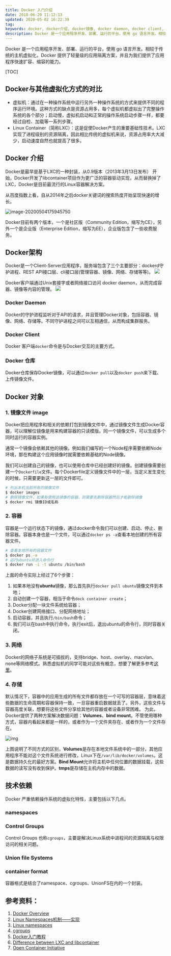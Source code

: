 ```yaml
---
title: Docker 入门介绍
date: 2018-06-20 11:12:13
updated: 2020-05-02 16:22:39
tag: 
keywords: docker, docker介绍, docker镜像, docker daemon, docker client, docker 仓库
description: Docker 是一个应用程序开发、部署、运行的平台，使用 go 语言开发。相较于传统的主机虚拟化，Docker 提供了轻量级的应用隔离方案，并且为我们提供了应用程序快速扩容、缩容的能力。
---
```


Docker 是一个应用程序开发、部署、运行的平台，使用 go 语言开发。相较于传统的主机虚拟化，Docker 提供了轻量级的应用隔离方案，并且为我们提供了应用程序快速扩容、缩容的能力。

<!-- more -->

[TOC]

## Docker与其他虚拟化方式的对比

* 虚拟机：通过在一种操作系统中运行另外一种操作系统的方式来提供不同的程序运行环境。这种方式的缺点是资源占用多，每个虚拟机都虚拟出了完整操作系统的各个部分；启动慢，虚拟机启动和正常的操作系统启动步骤一样，都要经过自检、加载等一系列步骤。
* Linux Container（简称LXC）：这是促使Docker产生的重要基础性技术。LXC实现了进程级别的资源隔离，因此相比传统的虚拟机来说，资源占用率大大减少，启动速度自然也就提高了很多。

## Docker 介绍

Docker是最早是基于LXC的一种封装，从0.9版本（2013年3月13日发布） 开始，Docker开发了libcontainer项目作为更广泛的容器驱动实现，从而替换掉了LXC，Docker是目前最流行的Linux容器解决方案。

从百度指数上看，自从2014年之后docker关键词的搜索热度开始呈现快速的增长。

![image-20200504175945750](20180620-docker-overview/image-20200504175945750.png)

Docker目前有两个版本，一个是社区版（Community Edition，缩写为CE），另外一个是企业版（Enterprise Edition，缩写为EE），企业版包含了一些收费服务。

## Docker架构

Docker是一个Client-Server应用程序，服务端包含了三个主要部分：dockerd守护进程、REST API接口层、cli接口层(管理容器、镜像、网络、存储等等)。
![](20180620-docker-overview/39469-20180620111050822-168274068.png)

Docker客户端通过Unix套接字或者网络接口访问 docker daemon，从而完成容器、镜像等内容的管理。
![](20180620-docker-overview/39469-20180620111102824-1462399429.png)

### Docker Daemon

Docker的守护进程监听对于API的请求，并且管理Docker对象，包括容器、镜像、网络、存储等。不同守护进程之间可以互相通信，从而构成集群服务。

### Docker Client

Docker 客户端```docker```命令是与Docker交互的主要方式。

### Docker 仓库

Docker仓库保存Docker镜像，可以通过```docker pull```以及```docker push```来下载、上传镜像文件。

## Docker 对象

### **1. 镜像文件 image**

Docker把应用程序和相关的依赖打包到镜像文件中，通过镜像文件生成Docker容器，可以理解位镜像是用来构建容器的只读模版。同一个镜像文件，可以生成多个同时运行的容器实例。

通常一个镜像会依赖其他的镜像。例如我们编写的一个Node程序需要依赖Node环境，那在构建这个应用镜像时就需要依赖基础的Node镜像。

我们可以创建自己的镜像，也可以使用仓库中已经创建好的镜像。创建镜像需要创建一个```Dockerfile```文件。每个Dockerfile定义镜像文件中的一层，当定义发生变化的时候，只需要更新这一层的文件即可。

```sh
# 列出本机当前所有的镜像文件
$ docker images
# 删除镜像文件，如果有使用该镜像的容器，则需要先删除容器然后才能删除镜像
$ docker rmi 镜像ID或名称
```

### **2. 容器**

容器是一个运行状态下的镜像，通过docker命令我们可以创建、启动、停止、删除容器。容器本身也是一个文件，可以通过`docker ps -a`查看本地创建的所有容器文件。

```bash
# 查看本地所有的容器文件
$ docker ps -a
# 运行ubuntu并进入命令行
$ docker run -i -t ubuntu /bin/bash
```
上面的命令实际上经过了6个步骤：

1. 如果本地没有**ubuntu**镜像，那么首先执行```docker pull ubuntu```镜像文件到本地；
2. 自动创建一个容器，相当于命令```dock container create```；
3. Docker分配一块文件系统给容器；
4. Docker创建网络接口、分配网络地址；
5. 启动容器，并且执行```/bin/bash```命令；
6. 我们可以在bash中执行命令，执行exit后，退出ubuntu的命令行，同时容器关闭。

### **3. 网络**
Docker的网络子系统是可插拔的，支持bridge、host、overlay、macvlan、none等网络模式。熟悉虚拟机的同学可能对这些有概念，想要了解更多参考[这里](https://docs.docker.com/network/network-tutorial-standalone/)。

### **4. 存储**
默认情况下，容器中的应用生成的所有文件都存放在一个可写的容器层，意味着这些数据的生命周期和容器保持一致，一旦容器重启数据就丢了。另外，这些文件与容器高度关联，想要将这些文件分享给其他的容器或者设备非常困难。
为此，Docker提供了两种方案解决数据问题：**Volumes**、**bind mount**。不管使用哪种方式，容器内看起来都是一样的，或者作为一个文件夹存在、或者作为一个文件存在。

![img](20180620-docker-overview/types-of-mounts.png)

上图说明了不同方式的区别，**Volumes**是存在本地文件系统中的一部分，其他应用程序不能对这个文件系统进行修改，Linux下在```/var/lib/docker/volumes```。这是数据持久化的最好方案。**Bind Mount**允许将主机中任何位置的数据挂载，这些数据的读写没有收到保护。**tmps**是存储在主机内存中的数据。

## 技术依赖

Docker 严重依赖操作系统的虚拟化特性，主要包括以下几点。

### namespaces

### Control Groups

Control Groups 也称```cgroups```，主要是解决Linux系统中进程间的资源隔离与权限访问的相关问题。

### Union file Systems

### container format

容器格式是结合了namespace、cgroups、UnionFS在内的一个封装。

## 参考资料：
1. [Docker Overview](https://docs.docker.com/engine/docker-overview/)
2. [Linux Namespaces机制——实现](https://www.cnblogs.com/lisperl/archive/2012/05/03/2480573.html)
3. [Linux namespaces](https://en.wikipedia.org/wiki/Linux_namespaces)
4. [cgroups](https://en.wikipedia.org/wiki/Cgroups)
5. [Docker入门教程](http://www.ruanyifeng.com/blog/2018/02/docker-tutorial.html)
6. [Difference between LXC and libcontainer](https://stackoverflow.com/questions/34152365/difference-between-lxc-and-libcontainer)
7. [Open Container Initiative](https://www.opencontainers.org)












